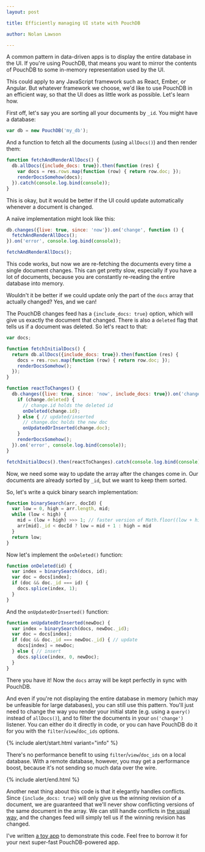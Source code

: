 ```yaml
---
layout: post

title: Efficiently managing UI state with PouchDB

author: Nolan Lawson

---
```


A common pattern in data-driven apps is to display the entire database in the UI. If you're using PouchDB, that means you want to mirror the contents of PouchDB to some in-memory representation used by the UI.

This could apply to any JavaScript framework such as React, Ember, or Angular. But whatever framework we choose, we'd like to use PouchDB in an efficient way, so that the UI does as little work as possible. Let's learn how.

First off, let's say you are sorting all your documents by `_id`. You might have a database:

```js
var db = new PouchDB('my_db');
```

And a function to fetch all the documents (using `allDocs()`) and then render them:

```js
function fetchAndRenderAllDocs() {
  db.allDocs({include_docs: true}).then(function (res) {
    var docs = res.rows.map(function (row) { return row.doc; });  
    renderDocsSomehow(docs);
  }).catch(console.log.bind(console));
}
```

This is okay, but it would be better if the UI could update automatically whenever a document is changed.

A naïve implementation might look like this:

```js
db.changes({live: true, since: 'now'}).on('change', function () {
  fetchAndRenderAllDocs();
}).on('error', console.log.bind(console));

fetchAndRenderAllDocs();
```

This code works, but now we are re-fetching the documents every time a single document changes. This can get pretty slow, especially if you have a lot of documents, because you are constantly re-reading the entire database into memory.

Wouldn't it be better if we could update only the part of the `docs` array that actually changed? Yes, and we can!

The PouchDB changes feed has a `{include_docs: true}` option, which will give us exactly the document that changed. There is also a `deleted` flag that tells us if a document was deleted. So let's react to that:

```js
var docs;

function fetchInitialDocs() {
  return db.allDocs({include_docs: true}).then(function (res) {
    docs = res.rows.map(function (row) { return row.doc; });
    renderDocsSomehow();
  });
}

function reactToChanges() {
  db.changes({live: true, since: 'now', include_docs: true}).on('change', function (change) {
    if (change.deleted) {
      // change.id holds the deleted id
      onDeleted(change.id);
    } else { // updated/inserted
      // change.doc holds the new doc
      onUpdatedOrInserted(change.doc);
    }
    renderDocsSomehow();
  }).on('error', console.log.bind(console));
}

fetchInitialDocs().then(reactToChanges).catch(console.log.bind(console));
```

Now, we need some way to update the array after the changes come in. Our documents are already sorted by `_id`, but we want to keep them sorted.

So, let's write a quick binary search implementation:

```js
function binarySearch(arr, docId) {
  var low = 0, high = arr.length, mid;
  while (low < high) {
    mid = (low + high) >>> 1; // faster version of Math.floor((low + high) / 2)
    arr[mid]._id < docId ? low = mid + 1 : high = mid
  }
  return low;
}
```

Now let's implement the `onDeleted()` function:

```js
function onDeleted(id) {
  var index = binarySearch(docs, id);
  var doc = docs[index];
  if (doc && doc._id === id) {
    docs.splice(index, 1);
  }
}
```

And the `onUpdatedOrInserted()` function:

```js
function onUpdatedOrInserted(newDoc) {
  var index = binarySearch(docs, newDoc._id);
  var doc = docs[index];
  if (doc && doc._id === newDoc._id) { // update
    docs[index] = newDoc;
  } else { // insert
    docs.splice(index, 0, newDoc);
  }
}
```

There you have it! Now the `docs` array will be kept perfectly in sync with PouchDB.

And even if you're not displaying the entire database in memory (which may be unfeasible for large databases), you can still use this pattern. You'll just need to change the way you render your initial state (e.g. using a `query()` instead of `allDocs()`), and to filter the documents in your `on('change')` listener. You can either do it directly in code, or you can have PouchDB do it for you with the `filter`/`view`/`doc_ids` options.

{% include alert/start.html variant="info" %}

There's no performance benefit to using <code>filter</code>/<code>view</code>/<code>doc_ids</code> on a local database. With a remote database, however, you may get a performance boost, because it's not sending so much data over the wire.

{% include alert/end.html %}

Another neat thing about this code is that it elegantly handles conflicts. Since `{include_docs: true}` will only give us the *winning* revision of a document, we are guaranteed that we'll never show conflicting versions of the same document in the array. We can still handle conflicts in [the usual way](http://pouchdb.com/guides/conflicts.html), and the changes feed will simply tell us if the winning revision has changed.

I've written [a toy app](http://bl.ocks.org/nolanlawson/3e096160b848689f1058) to demonstrate this code. Feel free to borrow it for your next super-fast PouchDB-powered app.

